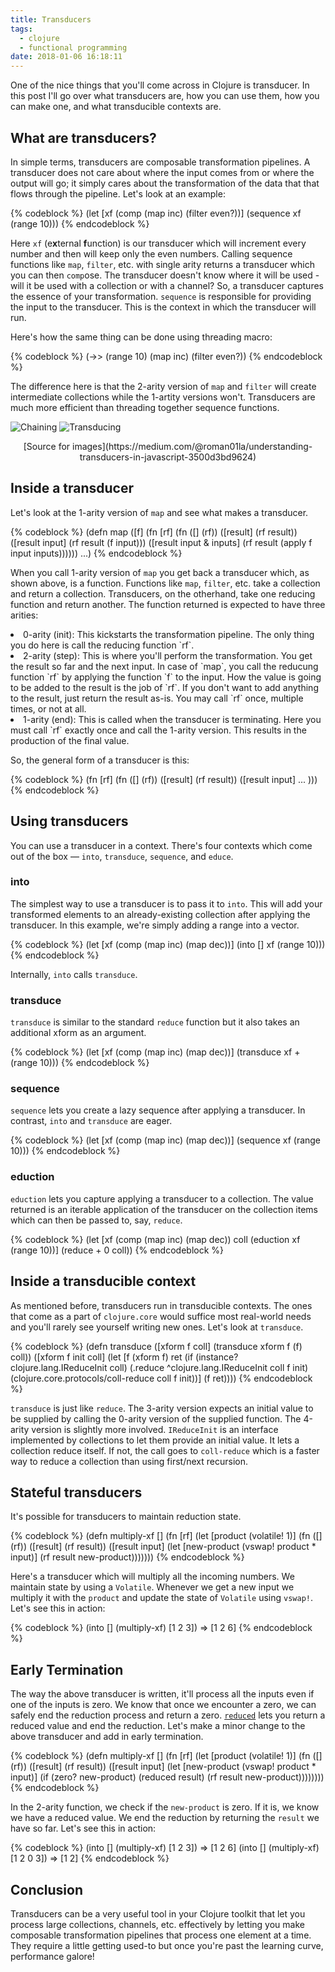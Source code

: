 ```yaml
---
title: Transducers
tags:
  - clojure
  - functional programming
date: 2018-01-06 16:18:11
---
```


One of the nice things that you'll come across in Clojure is transducer. In this post I'll go over what transducers are, how you can use them, how you can make one, and what transducible contexts are.  

## What are transducers?  
In simple terms, transducers are composable transformation pipelines. A transducer does not care about where the input comes from or where the output will go; it simply cares about the transformation of the data that that flows through the pipeline. Let's look at an example:  

{% codeblock %}
(let [xf (comp 
           (map inc)
           (filter even?))]
  (sequence xf (range 10)))
{% endcodeblock %}  

Here `xf` (e**x**ternal **f**unction) is our transducer which will increment every number and then will keep only the even numbers. Calling sequence functions like `map`, `filter`, etc. with single arity returns a transducer which you can then `comp`ose. The transducer doesn't know where it will be used - will it be used with a collection or with a channel? So, a transducer captures the essence of your transformation.  `sequence` is responsible for providing the input to the transducer. This is the context in which the transducer will run.  

Here's how the same thing can be done using threading macro:  

{% codeblock %}
(->> (range 10)
     (map inc)
     (filter even?))
{% endcodeblock %}  

The difference here is that the 2-arity version of `map` and `filter` will create intermediate collections while the 1-artity versions won't. Transducers are much more efficient than threading together sequence functions.  

![Chaining](/images/chain.gif)
![Transducing](/images/transduce.gif)
<center>[Source for images](https://medium.com/@roman01la/understanding-transducers-in-javascript-3500d3bd9624)</center>

## Inside a transducer  
Let's look at the 1-arity version of `map` and see what makes a transducer.  

{% codeblock %}
(defn map
  ([f]
    (fn [rf]
      (fn
        ([] (rf))
        ([result] (rf result))
        ([result input]
           (rf result (f input)))
        ([result input & inputs]
           (rf result (apply f input inputs))))))
   ...)
{% endcodeblock %}  

When you call 1-arity version of `map` you get back a transducer which, as shown above, is a function. Functions like `map`, `filter`, etc. take a collection and return a collection. Transducers, on the otherhand, take one reducing function and return another. The function returned is expected to have three arities:  
<li> 0-arity (init): This kickstarts the transformation pipeline. The only thing you do here is call the reducing function `rf`.</li>
<li> 2-arity (step): This is where you'll perform the transformation. You get the result so far and the next input. In case of `map`, you call the reducung function `rf` by applying the function `f` to the input. How the value is going to be added to the result is the job of `rf`. If you don't want to add anything to the result, just return the result as-is. You may call `rf` once, multiple times, or not at all.</li>
<li> 1-arity (end): This is called when the transducer is terminating. Here you must call `rf` exactly once and call the 1-arity version. This results in the production of the final value.</li>  

So, the general form of a transducer is this:  

{% codeblock %}
(fn [rf]
  (fn 
    ([] (rf))
    ([result] (rf result))
    ([result input] ... )))
{% endcodeblock %}  

## Using transducers

You can use a transducer in a context. There's four contexts which come out of the box — `into`, `transduce`, `sequence`, and `educe`.

### into  
The simplest way to use a transducer is to pass it to `into`. This will add your transformed elements to an already-existing collection after applying the transducer. In this example, we're simply adding a range into a vector.  

{% codeblock %}
(let [xf (comp (map inc)
               (map dec))]
  (into [] xf (range 10)))
{% endcodeblock %}  

Internally, `into` calls `transduce`.  

### transduce  
`transduce` is similar to the standard `reduce` function but it also takes an additional xform as an argument.  

{% codeblock %}
(let [xf (comp (map inc)
               (map dec))]
  (transduce xf + (range 10)))
{% endcodeblock %}

### sequence  
`sequence` lets you create a lazy sequence after applying a transducer. In contrast, `into` and `transduce` are eager.

{% codeblock %}
(let [xf (comp (map inc)
               (map dec))]
  (sequence xf (range 10)))
{% endcodeblock %}  

### eduction  
`eduction` lets you capture applying a transducer to a collection. The value returned is an iterable application of the transducer on the collection items which can then be passed to, say, `reduce`.  

{% codeblock %}
(let [xf (comp (map inc)
               (map dec))
      coll (eduction xf (range 10))]
  (reduce + 0 coll))
{% endcodeblock %}  

## Inside a transducible context  
As mentioned before, transducers run in transducible contexts. The ones that come as a part of `clojure.core` would suffice most real-world needs and you'll rarely see yourself writing new ones. Let's look at `transduce`.  

{% codeblock %}
(defn transduce
  ([xform f coll] (transduce xform f (f) coll))
  ([xform f init coll]
     (let [f (xform f)
           ret (if (instance? clojure.lang.IReduceInit coll)
                 (.reduce ^clojure.lang.IReduceInit coll f init)
                 (clojure.core.protocols/coll-reduce coll f init))]
       (f ret))))
{% endcodeblock %}  

`transduce` is just like `reduce`. The 3-arity version expects an initial value to be supplied by calling the 0-arity version of the supplied function. The 4-arity version is slightly more involved. `IReduceInit` is an interface implemented by collections to let them provide an initial value. It lets a collection reduce itself. If not, the call goes to `coll-reduce` which is a faster way to reduce a collection than using first/next recursion.  

## Stateful transducers  
It's possible for transducers to maintain reduction state.   

{% codeblock %}
(defn multiply-xf
  []
  (fn [rf]
    (let [product (volatile! 1)]
      (fn
        ([] (rf))
        ([result] (rf result))
        ([result input]
         (let [new-product (vswap! product * input)]
           (rf result new-product)))))))
{% endcodeblock %}  

Here's a transducer which will multiply all the incoming numbers. We maintain state by using a `Volatile`. Whenever we get a new input we multiply it with the `product` and update the state of `Volatile` using `vswap!`. Let's see this in action:

{% codeblock %}
(into [] (multiply-xf) [1 2 3])
=> [1 2 6]
{% endcodeblock %}

## Early Termination  

The way the above transducer is written, it'll process all the inputs even if one of the inputs is zero. We know that once we encounter a zero, we can safely end the reduction process and return a zero. [`reduced`](https://clojure.github.io/clojure/clojure.core-api.html#clojure.core/reduced) lets you return a reduced value and end the reduction. Let's make a minor change to the above transducer and add in early termination.  

{% codeblock %}
(defn multiply-xf
  []
  (fn [rf]
    (let [product (volatile! 1)]
      (fn
        ([] (rf))
        ([result] (rf result))
        ([result input]
         (let [new-product (vswap! product * input)]
           (if (zero? new-product)
             (reduced result)
             (rf result new-product))))))))
{% endcodeblock %}

In the 2-arity function, we check if the `new-product` is zero. If it is, we know we have a reduced value. We end the reduction by returning the `result` we have so far.  Let's see this in action:

{% codeblock %}
(into [] (multiply-xf) [1 2 3])
=> [1 2 6]
(into [] (multiply-xf) [1 2 0 3])
=> [1 2]
{% endcodeblock %}

## Conclusion  

Transducers can be a very useful tool in your Clojure toolkit that let you process large collections, channels, etc. effectively by letting you make composable transformation pipelines that process one element at a time. They require a little getting used-to but once you're past the learning curve, performance galore!